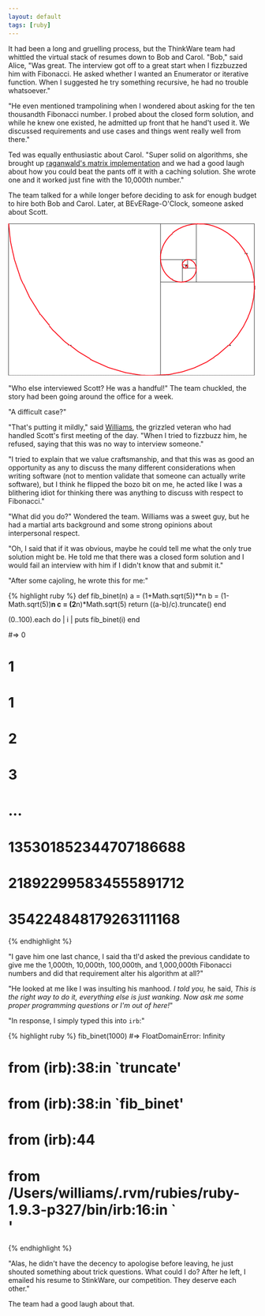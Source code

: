 ```yaml
---
layout: default
tags: [ruby]
---
```


It had been a long and gruelling process, but the ThinkWare team had whittled the virtual stack of resumes down to Bob and Carol. "Bob," said Alice, "Was great. The interview got off to a great start when I fizzbuzzed him with Fibonacci. He asked whether I wanted an Enumerator or iterative function. When I suggested he try something recursive, he had no trouble whatsoever." 

"He even mentioned trampolining when I wondered about asking for the ten thousandth Fibonacci number. I probed about the closed form solution, and while he knew one existed, he admitted up front that he hand't used it. We discussed requirements and use cases and things went really well from there."

Ted was equally enthusiastic about Carol. "Super solid on algorithms, she brought up [raganwald's matrix implementation](http://raganwald.com/2008/12/12/fibonacci.html) and we had a good laugh about how you could beat the pants off it with a caching solution. She wrote one and it worked just fine with the 10,000th number."

The team talked for a while longer before deciding to ask for enough budget to hire both Bob and Carol. Later, at BEvERage-O'Clock, someone asked about Scott.

![The Fibonacci Spiral](/assets/images/fib.gif)

"Who else interviewed Scott? He was a handful!" The team chuckled, the story had been going around the office for a week.

"A difficult case?"

"That's putting it mildly," said [Williams](http://raganwald.com/2011/11/01/williams-master-of-the-comefrom.html), the grizzled veteran who had handled Scott's first meeting of the day. "When I tried to fizzbuzz him, he refused, saying that this was no way to interview someone."

"I tried to explain that we value craftsmanship, and that this was as good an opportunity as any to discuss the many different considerations when writing software (not to mention validate that someone can actually write software), but I think he flipped the bozo bit on me, he acted like I was a blithering idiot for thinking there was anything to discuss with respect to Fibonacci."

"What did you do?" Wondered the team. Williams was a sweet guy, but he had a martial arts background and some strong opinions about interpersonal respect.

"Oh, I said that if it was obvious, maybe he could tell me what the only true solution might be. He told me that there was a closed form solution and I would fail an interview with him if I didn't know that and submit it."

"After some cajoling, he wrote this for me:"

{% highlight ruby %}
def fib_binet(n)
  a = (1+Math.sqrt(5))**n
  b = (1-Math.sqrt(5))**n
  c = (2**n)*Math.sqrt(5)
  return ((a-b)/c).truncate()
end

(0..100).each do | i |
  puts fib_binet(i)
end

#=> 0
#   1
#   1
#   2
#   3
#   ...
#   135301852344707186688
#   218922995834555891712
#   354224848179263111168
{% endhighlight %}

"I gave him one last chance, I said tha tI'd asked the previous candidate to give me the 1,000th, 10,000th, 100,000th, and 1,000,000th Fibonacci numbers and did that requirement alter his algorithm at all?"

"He looked at me like I was insulting his manhood. *I told you,* he said, *This is the right way to do it, everything else is just wanking. Now ask me some proper programming questions or I'm out of here!*"

"In response, I simply typed this into `irb`:"

{% highlight ruby %}
fib_binet(1000)
#=> FloatDomainError: Infinity
#   	from (irb):38:in `truncate'
#   	from (irb):38:in `fib_binet'
#   	from (irb):44
#   	from /Users/williams/.rvm/rubies/ruby-1.9.3-p327/bin/irb:16:in `<main>'
{% endhighlight %}

"Alas, he didn't have the decency to apologise before leaving, he just shouted something about trick questions. What could I do? After he left, I emailed his resume to StinkWare, our competition. They deserve each other."

The team had a good laugh about that.